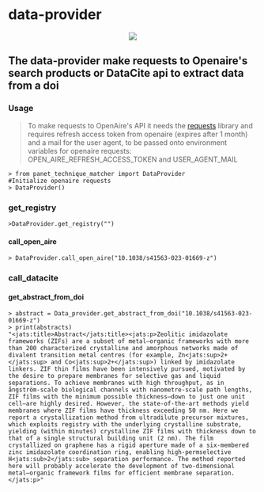 # data-provider
<p align="center">
 <a href="https://www.python.org">
<img src="https://img.shields.io/badge/python->=3.10-blue"> 
</a>
</p>

## The data-provider make requests to Openaire's search products or DataCite api to extract data from a doi 
### Usage

> To make requests to OpenAire's API it needs the <a href="https://requests.readthedocs.io/en/latest/"> requests</a> library and requires refresh access token from openaire (expires after 1 month) and a mail for the user agent, to be passed onto environment variables for openaire requests:
OPEN_AIRE_REFRESH_ACCESS_TOKEN and USER_AGENT_MAIL


```console
> from panet_technique_matcher import DataProvider
#Initialize openaire requests
> DataProvider()
```   
### get_registry
```console
>DataProvider.get_registry("")
```

#### call_open_aire
```console
> DataProvider.call_open_aire("10.1038/s41563-023-01669-z")
```

### call_datacite

#### get_abstract_from_doi
```console
> abstract = Data_provider.get_abstract_from_doi("10.1038/s41563-023-01669-z")
> print(abstracts)
"<jats:title>Abstract</jats:title><jats:p>Zeolitic imidazolate frameworks (ZIFs) are a subset of metal–organic frameworks with more than 200 characterized crystalline and amorphous networks made of divalent transition metal centres (for example, Zn<jats:sup>2+</jats:sup> and Co<jats:sup>2+</jats:sup>) linked by imidazolate linkers. ZIF thin films have been intensively pursued, motivated by the desire to prepare membranes for selective gas and liquid separations. To achieve membranes with high throughput, as in ångström-scale biological channels with nanometre-scale path lengths, ZIF films with the minimum possible thickness—down to just one unit cell—are highly desired. However, the state-of-the-art methods yield membranes where ZIF films have thickness exceeding 50 nm. Here we report a crystallization method from ultradilute precursor mixtures, which exploits registry with the underlying crystalline substrate, yielding (within minutes) crystalline ZIF films with thickness down to that of a single structural building unit (2 nm). The film crystallized on graphene has a rigid aperture made of a six-membered zinc imidazolate coordination ring, enabling high-permselective H<jats:sub>2</jats:sub> separation performance. The method reported here will probably accelerate the development of two-dimensional metal–organic framework films for efficient membrane separation.</jats:p>"
```
